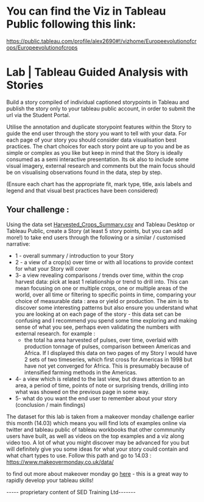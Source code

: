 # You can find the Viz in Tableau Public following this link:

https://public.tableau.com/profile/alex2690#!/vizhome/Europeevolutionofcrops/Europeevolutionofcrops

# Lab | Tableau Guided Analysis with Stories

Build a story compiled of individual captioned storypoints in Tableau and publish the story only to your tableau public account, in order to submit the url via the Student Portal. 

Utilise the annotation and duplicate storypoint features within the Story to guide the end user through the story you want to tell with your data.  For each page of your story you should consider data visualisation best practices. The chart choices for each story point are up to you and be as simple or complex as you like but keep in mind that the Story is ideally consumed as a semi interactive presentation. Its ok also to include some visual imagery, external research and comments but the main focus should be on visualising observations found in the data, step by step. 

(Ensure each chart has the appropriate fit, mark type, title, axis labels and legend and that visual best practices have been considered) 


## Your challenge : 

Using the data set [Harvested_Crops_Summary.csv](Harvested_Crops_Summary.csv) 
and Tableau Desktop or Tableau Public, create a Story (at least 5 story points, but you can add more!) to take end users through the following or a similar / customised narrative: 

* 1 - overall summary / introduction to your Story
* 2 - a view of a crop(s) over time or with all locations to provide context for what your Story will cover
* 3-  a view revealing comparisons / trends over time, within the crop harvest data: pick at least 1 relationship or trend to drill into. 
This can mean focusing on one or multiple crops, one or multiple areas of the world, over all time or filtering to specific points in time, comparing your choice of measurable data : area or yield or production. The aim is to discover some interesting patterns but also ensure you understand what you are looking at on each page of the story - this data set can be confusing and I recommend you spend some time exploring and making sense of what you see, perhaps even validating the numbers with external research. 
  for example : 
  - the total ha area harvested of pulses, over time,  overlaid with production tonnage of pulses, comparison between Americas and Africa. If I displayed this data on two pages of my Story I would have 2 sets of two timeseries, which first cross for Americas in 1998 but have not yet converged for Africa. This is presumably because of intensified farming methods in the Americas. 
* 4- a view which is related to the last view, but draws attention to an area, a period of time, points of note or surprising trends, drilling into what was showed on the previous page in some way.
* 5- what do you want the end user to remember about your story (conclusion / main findings)



The dataset for this lab is taken from a makeover monday challenge earlier this month (14.03) which means you will find lots of examples online via twitter and tableau public of tableau workbooks that other commnunity users have built, as well as videos on the top examples and a viz along video too. 
A lot of what you might discover may be advanced for you but will definitely give you some ideas for what your story could contain and what chart types to use. 
Follow this path and go to 14.03 : https://www.makeovermonday.co.uk/data/

to find out more about makeover monday go [here](https://www.makeovermonday.co.uk/) - this is a great way to rapidly develop your tableau skills!





----- proprietary content of SED Training Ltd-------